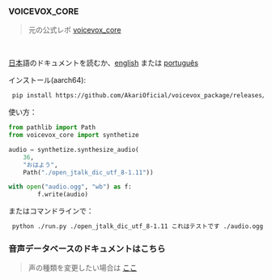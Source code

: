 ### VOICEVOX_CORE
> 元の公式レポ [voicevox_core](https://github.com/Hiroshiba/voicevox_core)
</br>

[日本](https://github.com/AkariOficial/voicevox_package/blob/main/docs/日本.md)語のドキュメントを読むか、[english](https://github.com/AkariOficial/voicevox_package/blob/main/docs/english.md) または [português](https://github.com/AkariOficial/voicevox_package/blob/main/docs/pt-br.md)

インストール(aarch64):
```sh
 pip install https://github.com/AkariOficial/voicevox_package/releases/download/voicevox_core-0.14.1/voicevox_core-0.14.1+cpu.tar.gz
```

使い方：
```python
from pathlib import Path
from voicevox_core import synthetize

audio = synthetize.synthesize_audio(
    36,
    "おはよう",
    Path("./open_jtalk_dic_utf_8-1.11"))

with open("audio.ogg", "wb") as f:
        f.write(audio)

```

またはコマンドラインで：
```sh
 python ./run.py ./open_jtalk_dic_utf_8-1.11 これはテストです ./audio.ogg
```

### 音声データベースのドキュメントはこちら
> 声の種類を変更したい場合は [ここ](https://github.com/AkariOficial/voicevox_package/blob/main/docs/types_voice/%E6%97%A5%E6%9C%AC.md#%E3%81%93%E3%81%93%E3%81%A7%E3%81%AF%E4%BD%BF%E7%94%A8%E5%8F%AF%E8%83%BD%E3%81%AA%E3%83%9C%E3%82%A4%E3%82%B9%E3%81%AE%E3%82%BF%E3%82%A4%E3%83%97%E3%82%92%E8%A6%8B%E3%81%A4%E3%81%91%E3%82%8B%E3%81%93%E3%81%A8%E3%81%8C%E3%81%A7%E3%81%8D%E3%81%BE%E3%81%99)
